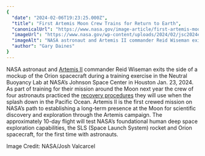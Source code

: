 ```yaml
---
{
  "date": "2024-02-06T19:23:25.000Z",
  "title": "First Artemis Moon Crew Trains for Return to Earth",
  "canonicalUrl": "https://www.nasa.gov/image-article/first-artemis-moon-crew-trains-for-return-to-earth/",
  "imageUrl": "https://www.nasa.gov/wp-content/uploads/2024/02/jsc2024e009648orig.jpg",
  "imageAlt": "NASA astronaut and Artemis II commander Reid Wiseman exits the side of a mockup of the Orion spacecraft during a training exercise in the Neutral Buoyancy Lab at NASA’s Johnson Space Center in Houston on Jan. 23. As part of training for their mission around the Moon next year, the first crewed flight under NASA’s Artemis campaign, the crew of four astronauts practiced the recovery procedures they will use when the splash down in the Pacific Ocean.",
  "author": "Gary Daines"
}
---
```


NASA astronaut and [Artemis II](https://www.nasa.gov/mission/artemis-ii/) commander Reid Wiseman exits the side of a mockup of the Orion spacecraft during a training exercise in the Neutral Buoyancy Lab at NASA’s Johnson Space Center in Houston Jan. 23, 2024. As part of training for their mission around the Moon next year the crew of four astronauts practiced the [recovery procedures](https://www.nasa.gov/humans-in-space/exploration-ground-systems/) they will use when the splash down in the Pacific Ocean. Artemis II is the first crewed mission on NASA’s path to establishing a long-term presence at the Moon for scientific discovery and exploration through the Artemis campaign. The approximately 10-day flight will test NASA’s foundational human deep space exploration capabilities, the SLS (Space Launch System) rocket and Orion spacecraft, for the first time with astronauts.

Image Credit: NASA/Josh Valcarcel
